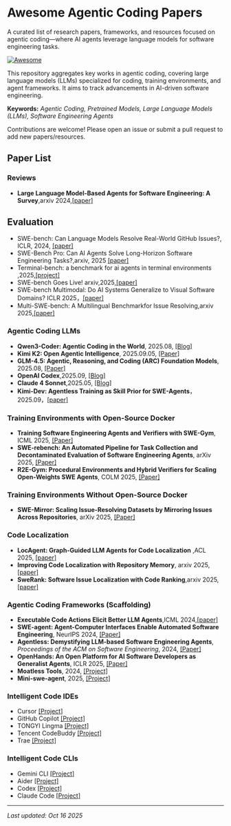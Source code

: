 # Awesome Agentic Coding Papers

A curated list of research papers, frameworks, and resources focused on agentic coding—where AI agents leverage language models for software engineering tasks.

[![Awesome](https://awesome.re/badge.svg)](https://awesome.re)


This repository aggregates key works in agentic coding, covering large language models (LLMs) specialized for coding, training environments, and agent frameworks. It aims to track advancements in AI-driven software engineering.

**Keywords:** *Agentic Coding, Pretrained Models, Large Language Models (LLMs), Software Engineering Agents*

Contributions are welcome! Please open an issue or submit a pull request to add new papers/resources.


## Paper List

### Reviews
- **Large Language Model-Based Agents for Software Engineering: A Survey**,arxiv 2024,[[paper]](https://arxiv.org/abs/2409.02977)

## Evaluation
- SWE-bench: Can Language Models Resolve Real-World GitHub Issues?, ICLR, 2024, [[paper]](https://arxiv.org/abs/2310.06770)
- SWE-Bench Pro: Can AI Agents Solve Long-Horizon Software Engineering Tasks?,arxiv, 2025 [[paper]](https://arxiv.org/abs/2509.16941)
- Terminal-bench: a benchmark for ai agents in terminal environments ,2025,[[project]](https://www.tbench.ai/)
- SWE-bench Goes Live! arxiv,2025,[[paper]](https://arxiv.org/abs/2505.23419)
- SWE-bench Multimodal: Do AI Systems Generalize to Visual Software Domains? ICLR 2025，[[paper]](https://arxiv.org/abs/2410.03859)
- Multi-SWE-bench: A Multilingual Benchmarkfor Issue Resolving,arxiv 2025,[[paper]](https://arxiv.org/abs/2504.02605)

### Agentic Coding LLMs
- **Qwen3-Coder: Agentic Coding in the World**, 2025.08, [[Blog]](https://qwen.ai/blog?id=d927d7d2e59d059045ce758ded34f98c0186d2d7&from=research.research-list)
- **Kimi K2: Open Agentic Intelligence**, 2025.09.05, [[Paper]](https://arxiv.org/abs/2507.20534)
- **GLM-4.5: Agentic, Reasoning, and Coding (ARC) Foundation Models**, 2025.08, [[Paper]](https://arxiv.org/abs/2508.06471)
- **OpenAI Codex**,2025.09, [[Blog]](https://openai.com/zh-Hans-CN/index/introducing-codex/)
- **Claude 4 Sonnet**,2025.05, [[Blog]](https://www.anthropic.com/claude/sonnet)
- **Kimi-Dev: Agentless Training as Skill Prior for SWE-Agents**，2025.09，[[paper]](https://www.arxiv.org/abs/2509.23045)



### Training Environments with Open-Source Docker
- **Training Software Engineering Agents and Verifiers with SWE-Gym**, ICML 2025, [[Paper]](https://arxiv.org/abs/2412.21139)
- **SWE-rebench: An Automated Pipeline for Task Collection and Decontaminated Evaluation of Software Engineering Agents**, arXiv 2025, [[Paper]](https://arxiv.org/abs/2505.20411)
- **R2E-Gym: Procedural Environments and Hybrid Verifiers for Scaling Open-Weights SWE Agents**, COLM 2025, [[Paper]](https://arxiv.org/abs/2504.07164)


### Training Environments Without Open-Source Docker
- **SWE-Mirror: Scaling Issue-Resolving Datasets by Mirroring Issues Across Repositories**, arXiv 2025, [[Paper]](https://arxiv.org/pdf/2509.08724)


### Code Localization
- **LocAgent: Graph-Guided LLM Agents for Code Localization** ,ACL 2025, [[paper]](https://arxiv.org/abs/2503.09089)
- **Improving Code Localization with Repository Memory**, arxiv 2025, [[paper]](https://arxiv.org/abs/2510.01003)
- **SweRank: Software Issue Localization with Code Ranking**,arxiv 2025,[[paper]](https://arxiv.org/abs/2505.07849)


### Agentic Coding Frameworks (Scaffolding)
- **Executable Code Actions Elicit Better LLM Agents**,ICML 2024,[[paper]](https://arxiv.org/abs/2402.01030)
- **SWE-agent: Agent-Computer Interfaces Enable Automated Software Engineering**, NeurIPS 2024, [[Paper]](https://arxiv.org/abs/2405.15793)
- **Agentless: Demystifying LLM-based Software Engineering Agents**, *Proceedings of the ACM on Software Engineering*, 2024, [[Paper]](https://arxiv.org/abs/2407.01489)
- **OpenHands: An Open Platform for AI Software Developers as Generalist Agents**, ICLR 2025, [[Paper]](https://arxiv.org/abs/2407.16741)
- **Moatless Tools**, 2024, [[Project]](https://github.com/aorwall/moatless-tools)
- **Mini-swe-agent**, 2025, [[Project]](https://github.com/SWE-agent/mini-swe-agent)


### Intelligent Code IDEs
- Cursor [[Project]](https://cursor.com/cn)
- GitHub Copilot [[Project]](https://github.com/features/copilot)
- TONGYI Lingma [[Project]](https://tongyi.aliyun.com/lingma)
- Tencent CodeBuddy [[Project]](https://www.codebuddy.com/)
- Trae [[Project]](https://www.trae.cn/)

### Intelligent Code CLIs
- Gemini CLI [[Project]](https://github.com/google-gemini/gemini-cli)
- Aider [[Project]](https://github.com/paul-gauthier/aider)
- Codex [[Project]](https://github.com/openai/codex)
- Claude Code [[Project]](https://www.claude.com/product/claude-code)


---

*Last updated: Oct 16 2025*

